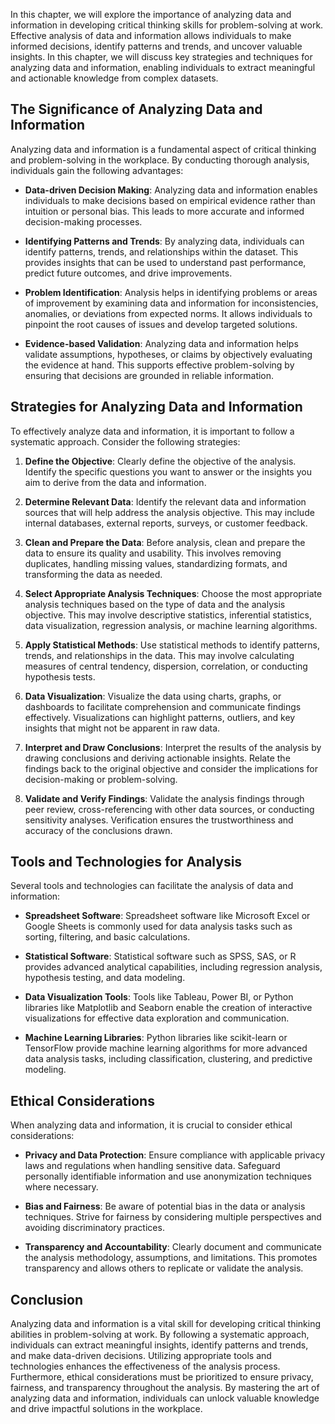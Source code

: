 
In this chapter, we will explore the importance of analyzing data and information in developing critical thinking skills for problem-solving at work. Effective analysis of data and information allows individuals to make informed decisions, identify patterns and trends, and uncover valuable insights. In this chapter, we will discuss key strategies and techniques for analyzing data and information, enabling individuals to extract meaningful and actionable knowledge from complex datasets.

The Significance of Analyzing Data and Information
--------------------------------------------------

Analyzing data and information is a fundamental aspect of critical thinking and problem-solving in the workplace. By conducting thorough analysis, individuals gain the following advantages:

* **Data-driven Decision Making**: Analyzing data and information enables individuals to make decisions based on empirical evidence rather than intuition or personal bias. This leads to more accurate and informed decision-making processes.

* **Identifying Patterns and Trends**: By analyzing data, individuals can identify patterns, trends, and relationships within the dataset. This provides insights that can be used to understand past performance, predict future outcomes, and drive improvements.

* **Problem Identification**: Analysis helps in identifying problems or areas of improvement by examining data and information for inconsistencies, anomalies, or deviations from expected norms. It allows individuals to pinpoint the root causes of issues and develop targeted solutions.

* **Evidence-based Validation**: Analyzing data and information helps validate assumptions, hypotheses, or claims by objectively evaluating the evidence at hand. This supports effective problem-solving by ensuring that decisions are grounded in reliable information.

Strategies for Analyzing Data and Information
---------------------------------------------

To effectively analyze data and information, it is important to follow a systematic approach. Consider the following strategies:

1. **Define the Objective**: Clearly define the objective of the analysis. Identify the specific questions you want to answer or the insights you aim to derive from the data and information.

2. **Determine Relevant Data**: Identify the relevant data and information sources that will help address the analysis objective. This may include internal databases, external reports, surveys, or customer feedback.

3. **Clean and Prepare the Data**: Before analysis, clean and prepare the data to ensure its quality and usability. This involves removing duplicates, handling missing values, standardizing formats, and transforming the data as needed.

4. **Select Appropriate Analysis Techniques**: Choose the most appropriate analysis techniques based on the type of data and the analysis objective. This may involve descriptive statistics, inferential statistics, data visualization, regression analysis, or machine learning algorithms.

5. **Apply Statistical Methods**: Use statistical methods to identify patterns, trends, and relationships in the data. This may involve calculating measures of central tendency, dispersion, correlation, or conducting hypothesis tests.

6. **Data Visualization**: Visualize the data using charts, graphs, or dashboards to facilitate comprehension and communicate findings effectively. Visualizations can highlight patterns, outliers, and key insights that might not be apparent in raw data.

7. **Interpret and Draw Conclusions**: Interpret the results of the analysis by drawing conclusions and deriving actionable insights. Relate the findings back to the original objective and consider the implications for decision-making or problem-solving.

8. **Validate and Verify Findings**: Validate the analysis findings through peer review, cross-referencing with other data sources, or conducting sensitivity analyses. Verification ensures the trustworthiness and accuracy of the conclusions drawn.

Tools and Technologies for Analysis
-----------------------------------

Several tools and technologies can facilitate the analysis of data and information:

* **Spreadsheet Software**: Spreadsheet software like Microsoft Excel or Google Sheets is commonly used for data analysis tasks such as sorting, filtering, and basic calculations.

* **Statistical Software**: Statistical software such as SPSS, SAS, or R provides advanced analytical capabilities, including regression analysis, hypothesis testing, and data modeling.

* **Data Visualization Tools**: Tools like Tableau, Power BI, or Python libraries like Matplotlib and Seaborn enable the creation of interactive visualizations for effective data exploration and communication.

* **Machine Learning Libraries**: Python libraries like scikit-learn or TensorFlow provide machine learning algorithms for more advanced data analysis tasks, including classification, clustering, and predictive modeling.

Ethical Considerations
----------------------

When analyzing data and information, it is crucial to consider ethical considerations:

* **Privacy and Data Protection**: Ensure compliance with applicable privacy laws and regulations when handling sensitive data. Safeguard personally identifiable information and use anonymization techniques where necessary.

* **Bias and Fairness**: Be aware of potential bias in the data or analysis techniques. Strive for fairness by considering multiple perspectives and avoiding discriminatory practices.

* **Transparency and Accountability**: Clearly document and communicate the analysis methodology, assumptions, and limitations. This promotes transparency and allows others to replicate or validate the analysis.

Conclusion
----------

Analyzing data and information is a vital skill for developing critical thinking abilities in problem-solving at work. By following a systematic approach, individuals can extract meaningful insights, identify patterns and trends, and make data-driven decisions. Utilizing appropriate tools and technologies enhances the effectiveness of the analysis process. Furthermore, ethical considerations must be prioritized to ensure privacy, fairness, and transparency throughout the analysis. By mastering the art of analyzing data and information, individuals can unlock valuable knowledge and drive impactful solutions in the workplace.
